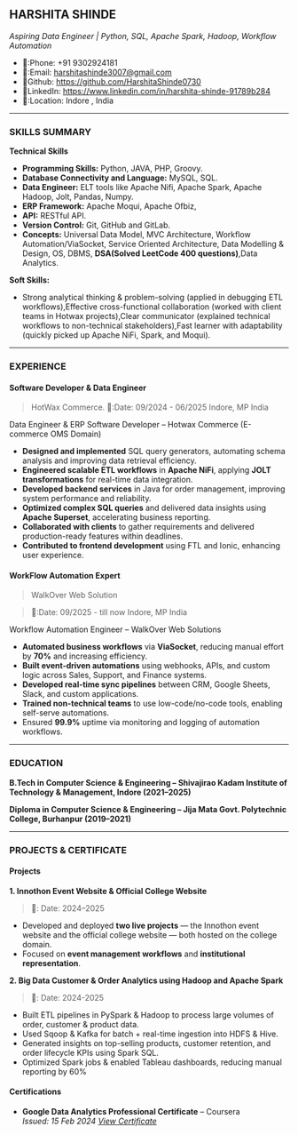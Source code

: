 ## HARSHITA SHINDE
*Aspiring Data Engineer | Python, SQL, Apache Spark, Hadoop, Workflow Automation*
- 📱:Phone: +91 9302924181
- 📧:Email:  harshitashinde3007@gmail.com 
- 🔖Github: https://github.com/HarshitaShinde0730 
- 💼LinkedIn: https://www.linkedin.com/in/harshita-shinde-91789b284                                                     
- 📍:Location: Indore , India
---------------------------------------------------------------------------------------------------------------------------------------------------------------
### SKILLS SUMMARY
**Technical Skills**
- **Programming Skills:** Python, JAVA, PHP, Groovy.
- **Database Connectivity and Language:** MySQL, SQL.
- **Data Engineer:** ELT tools like Apache Nifi, Apache Spark, Apache Hadoop, Jolt, Pandas, Numpy.
- **ERP Framework:** Apache Moqui, Apache Ofbiz,
- **API:** RESTful API.
- **Version Control:** Git, GitHub and GitLab.
- **Concepts:** Universal Data Model, MVC Architecture, Workflow Automation/ViaSocket, Service Oriented
  Architecture, Data Modelling & Design, OS, DBMS, **DSA(Solved LeetCode 400 questions)**,Data Analytics.
  
**Soft Skills:**  
- Strong analytical thinking & problem-solving (applied in debugging ETL workflows),Effective cross-functional collaboration (worked with client teams in Hotwax projects),Clear communicator (explained technical workflows to non-technical stakeholders),Fast learner with adaptability (quickly picked up Apache NiFi, Spark, and Moqui).
---------------------------------------------------------------------------------------------------------------------------------------------------------------
### EXPERIENCE
#### Software Developer & Data Engineer
> HotWax Commerce.
> 📅:Date: 09/2024 - 06/2025   Indore, MP India

Data Engineer & ERP Software Developer – Hotwax Commerce (E-commerce OMS Domain)
- **Designed and implemented** SQL query generators, automating schema analysis and improving data retrieval efficiency.
- **Engineered scalable ETL workflows** in **Apache NiFi**, applying **JOLT transformations** for real-time data integration.
- **Developed backend services** in Java for order management, improving system performance and reliability.
- **Optimized complex SQL queries** and delivered data insights using **Apache Superset**, accelerating business reporting.
- **Collaborated with clients** to gather requirements and delivered production-ready features within deadlines.
- **Contributed to frontend development** using FTL and Ionic, enhancing user experience.
#### WorkFlow Automation Expert
> WalkOver Web Solution

> 📅:Date: 09/2025 - till now   Indore, MP India

Workflow Automation Engineer – WalkOver Web Solutions
- **Automated business workflows** via **ViaSocket**, reducing manual effort by **70%** and increasing efficiency.
- **Built event-driven automations** using webhooks, APIs, and custom logic across Sales, Support, and Finance systems.
- **Developed real-time sync pipelines** between CRM, Google Sheets, Slack, and custom applications.
- **Trained non-technical teams** to use low-code/no-code tools, enabling self-serve automations.
- Ensured **99.9%** uptime via monitoring and logging of automation workflows.
---------------------------------------------------------------------------------------------------------------------------------------------------------------
### EDUCATION
**B.Tech in Computer Science & Engineering – Shivajirao Kadam Institute of Technology & Management, Indore (2021–2025)**

**Diploma in Computer Science & Engineering – Jija Mata Govt. Polytechnic College, Burhanpur (2019–2021)**

---------------------------------------------------------------------------------------------------------------------------------------------------------------
### PROJECTS & CERTIFICATE
#### Projects
**1. Innothon Event Website & Official College Website**  
> 📅: Date: 2024–2025  
- Developed and deployed **two live projects** — the Innothon event website and the official college website — both hosted on the college domain.  
- Focused on **event management workflows** and **institutional representation**.
  
**2. Big Data Customer & Order Analytics using Hadoop and Apache Spark**
> 📅: Date: 2024-2025
- Built ETL pipelines in PySpark & Hadoop to process large volumes of order, customer & product
data.
- Used Sqoop & Kafka for batch + real-time ingestion into HDFS & Hive.
- Generated insights on top-selling products, customer retention, and order lifecycle KPIs using
  Spark SQL.
- Optimized Spark jobs & enabled Tableau dashboards, reducing manual reporting by 60%
#### Certifications
- **Google Data Analytics Professional Certificate** – Coursera  
  *Issued: 15 Feb 2024 [View Certificate](https://github.com/HarshitaShinde0730/Resume/blob/main/Google%20Data%20Certificate.jpeg)* 












